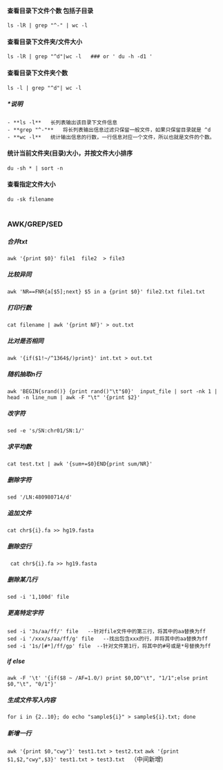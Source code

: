 #### 查看目录下文件个数 包括子目录
```ls -lR | grep "^-" | wc -l ```
#### 查看目录下文件夹/文件大小 
```ls -lR | grep "^d"|wc -l   ### or ' du -h -d1 ' ```
#### 查看目录下文件夹个数
```ls -l | grep "^d"| wc -l```
##### *说明
```
- **ls -l**   长列表输出该目录下文件信息
- **grep "^-"**   将长列表输出信息过滤只保留一般文件，如果只保留目录就是 ^d
- **wc -l**   统计输出信息的行数，一行信息对应一个文件，所以也就是文件的个数。
```
#### 统计当前文件夹(目录)大小，并按文件大小排序
```du -sh * | sort -n```
#### 查看指定文件大小
```du -sk filename ```
<br>
<br>

### **AWK/GREP/SED**
##### 合并txt
```awk '{print $0}' file1  file2  > file3```
##### 比较异同
```awk 'NR==FNR{a[$5];next} $5 in a {print $0}' file2.txt file1.txt```

##### 打印行数
```cat filename | awk '{print NF}' > out.txt ```

##### 比对是否相同
```awk '{if($1!~/^1364$/)print}' int.txt > out.txt```

##### 随机抽取n行
```awk 'BEGIN{srand()} {print rand()"\t"$0}'  input_file | sort -nk 1 | head -n line_num | awk -F "\t" '{print $2}' ```

##### 改字符
```sed -e 's/SN:chr01/SN:1/'```
##### 求平均数
```cat test.txt | awk '{sum+=$0}END{print sum/NR}' ```

##### 删除字符
```sed '/LN:480980714/d'```

##### 追加文件
```cat chr${i}.fa >> hg19.fasta```

##### 删除空行
``` cat chr${i}.fa >> hg19.fasta```

##### 删除某几行
```sed -i '1,100d' file```

##### 更高特定字符
```
sed -i '3s/aa/ff/' file   --针对file文件中的第三行，将其中的aa替换为ff
sed -i '/xxx/s/aa/ff/g' file   --找出包含xxx的行，并将其中的aa替换为ff
sed -i '1s/[#*]/ff/gp' file  --针对文件第1行，将其中的#号或是*号替换为ff
```

##### if else
```awk -F '\t' '{if($8 ~ /AF=1.0/) print $0,DD"\t", "1/1";else print $0,"\t", "0/1"}' ```

##### 生成文件写入内容
```for i in {2..10}; do echo "sample${i}" > sample${i}.txt; done```

##### 新增一行
```awk '{print $0,"cwy"}' test1.txt > test2.txt```
```awk '{print $1,$2,"cwy",$3}' test1.txt > test3.txt  ```（中间新增)